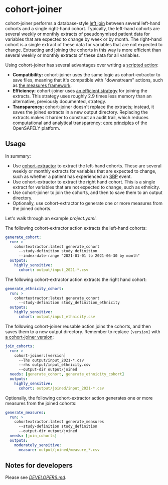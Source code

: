 # cohort-joiner

cohort-joiner performs a database-style [left join][] between several left-hand cohorts and a single right-hand cohort.
Typically, the left-hand cohorts are several weekly or monthly extracts of pseudonymised patient data for variables that are expected to change by week or by month.
The right-hand cohort is a single extract of these data for variables that are not expected to change.
Extracting and joining the cohorts in this way is more efficient than several weekly or monthly extracts of these data for all variables.

Using cohort-joiner has several advantages over writing a [scripted action][]:

* **Compatibility:**
  cohort-joiner uses the same logic as cohort-extractor to save files,
  meaning that it's compatible with "downstream" actions,
  such as [the measures framework][].
* **Efficiency:**
  cohort-joiner uses [an efficient strategy][2] for joining the extracts.
  This strategy uses roughly 2.9 times less memory than an alternative, previously documented, strategy.
* **Transparency:**
  cohort-joiner doesn't replace the extracts;
  instead, it saves the joined extracts in a new output directory.
  Replacing the extracts makes it harder to construct an audit trail, which reduces computational and analytical transparency;
  [core principles][3] of the OpenSAFELY platform.

## Usage

In summary:

* Use [cohort-extractor][] to extract the left-hand cohorts.
  These are several weekly or monthly extracts for variables that are expected to change,
  such as whether a patient has experienced an <abbr title="Systolic Blood Pressure">SBP</abbr> event.
* Use cohort-extractor to extract the right hand cohort.
  This is a single extract for variables that are not expected to change, such as ethnicity.
* Use cohort-joiner to join the cohorts, and then to save them to an output directory.
* Optionally, use cohort-extractor to generate one or more measures from the joined cohorts.

Let's walk through an example _project.yaml_.

The following cohort-extractor action extracts the left-hand cohorts:

```yaml
generate_cohort:
  run: >
    cohortextractor:latest generate_cohort
      --study-definition study_definition
      --index-date-range "2021-01-01 to 2021-06-30 by month"
  outputs:
    highly_sensitive:
      cohort: output/input_2021-*.csv
```

The following cohort-extractor action extracts the right hand cohort:

```yaml
generate_ethnicity_cohort:
  run: >
    cohortextractor:latest generate_cohort
      --study-definition study_definition_ethnicity
  outputs:
    highly_sensitive:
      cohort: output/input_ethnicity.csv
```

The following cohort-joiner reusable action joins the cohorts, and then saves them to a new output directory.
Remember to replace `[version]` with [a cohort-joiner version][1]:

```yaml
join_cohorts:
  run: >
    cohort-joiner:[version]
      --lhs output/input_2021-*.csv
      --rhs output/input_ethnicity.csv
      --output-dir output/joined
  needs: [generate_cohort, generate_ethnicity_cohort]
  outputs:
    highly_sensitive:
      cohort: output/joined/input_2021-*.csv
```

Optionally, the following cohort-extractor action generates one or more measures from the joined cohorts:

```yaml
generate_measures:
  run: >
    cohortextractor:latest generate_measures
      --study-definition study_definition
      --output-dir output/joined
  needs: [join_cohorts]
  outputs:
    moderately_sensitive:
      measure: output/joined/measure_*.csv
```

## Notes for developers

Please see [_DEVELOPERS.md_](DEVELOPERS.md).

[1]: https://github.com/opensafely-actions/cohort-joiner/tags
[2]: https://gist.github.com/iaindillingham/4903394b65dc3bad3b54e0eb1cde7ea5
[3]: https://docs.opensafely.org/
[cohort-extractor]: https://docs.opensafely.org/actions-cohortextractor/
[left join]: https://en.wikipedia.org/wiki/Join_(SQL)#Left_outer_join
[scripted action]: https://docs.opensafely.org/actions-scripts/
[the measures framework]: https://docs.opensafely.org/measures/
